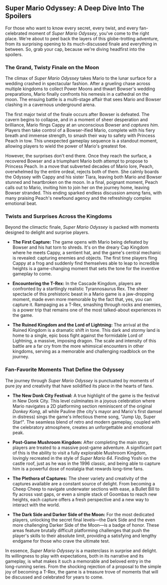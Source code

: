 ## Super Mario Odyssey: A Deep Dive Into The Spoilers

For those who want to know every secret, every twist, and every fan-celebrated moment of *Super Mario Odyssey*, you've come to the right place. We're about to peel back the layers of this globe-trotting adventure, from its surprising opening to its much-discussed finale and everything in between. So, grab your cap, because we're diving headfirst into the spoilers.

### The Grand, Twisty Finale on the Moon

The climax of *Super Mario Odyssey* takes Mario to the lunar surface for a wedding crashed in spectacular fashion. After a grueling chase across multiple kingdoms to collect Power Moons and thwart Bowser's wedding preparations, Mario finally confronts his nemesis in a cathedral on the moon. The ensuing battle is a multi-stage affair that sees Mario and Bowser clashing in a cavernous underground arena.

The first major twist of the finale occurs after Bowser is defeated. The cavern begins to collapse, and in a moment of sheer desperation and brilliance, Mario flings Cappy at an unconscious Bowser and *captures him*. Players then take control of a Bowser-ified Mario, complete with his fiery breath and immense strength, to smash their way to safety with Princess Peach in tow. This unexpected gameplay sequence is a standout moment, allowing players to wield the power of Mario's greatest foe.

However, the surprises don't end there. Once they reach the surface, a recovered Bowser and a triumphant Mario both attempt to propose to Princess Peach. In a move that subverted decades of Mario lore, Peach, overwhelmed by the entire ordeal, rejects both of them. She calmly boards the Odyssey with Cappy and his sister Tiara, leaving both Mario and Bowser stunned and heartbroken on the moon. In a final, poignant moment, Peach calls out to Mario, inviting him to join her on the journey home, leaving Bowser stranded. This ending sparked endless discussion among fans, with many praising Peach's newfound agency and the refreshingly complex emotional beat.

### Twists and Surprises Across the Kingdoms

Beyond the climactic finale, *Super Mario Odyssey* is packed with moments designed to delight and surprise players.

* **The First Capture:** The game opens with Mario being defeated by Bowser and his hat torn to shreds. It's on the dreary Cap Kingdom where he meets Cappy, a sentient hat, and the game's central mechanic is revealed: capturing enemies and objects. The first time players fling Cappy at a frog and suddenly find themselves able to leap to incredible heights is a game-changing moment that sets the tone for the inventive gameplay to come.

* **Encountering the T-Rex:** In the Cascade Kingdom, players are confronted by a startlingly realistic Tyrannosaurus Rex. The sheer spectacle of this prehistoric beast in a Mario game is a jaw-dropping moment, made even more memorable by the fact that, yes, you can capture it. Rampaging as a T-Rex, smashing through rocks and enemies, is a power trip that remains one of the most talked-about experiences in the game.

* **The Ruined Kingdom and the Lord of Lightning:** The arrival at the Ruined Kingdom is a dramatic shift in tone. This dark and stormy land is home to a single, epic boss fight against the formidable Lord of Lightning, a massive, imposing dragon. The scale and intensity of this battle are a far cry from the more whimsical encounters in other kingdoms, serving as a memorable and challenging roadblock on the journey.

### Fan-Favorite Moments That Define the Odyssey

The journey through *Super Mario Odyssey* is punctuated by moments of pure joy and creativity that have solidified its place in the hearts of fans.

* **The New Donk City Festival:** A true highlight of the game is the festival in New Donk City. This level culminates in a joyous celebration where Mario navigates a 2D platforming section reminiscent of the original *Donkey Kong*, all while Pauline (the city's mayor and Mario's first damsel in distress) sings the game's infectious theme song, "Jump Up, Super Star!". The seamless blend of retro and modern gameplay, coupled with the celebratory atmosphere, creates an unforgettable and emotional peak.

* **Post-Game Mushroom Kingdom:** After completing the main story, players are treated to a massive post-game adventure. A significant part of this is the ability to visit a fully explorable Mushroom Kingdom, lovingly recreated in the style of *Super Mario 64*. Finding Yoshi on the castle roof, just as he was in the 1996 classic, and being able to capture him is a powerful dose of nostalgia that rewards long-time fans.

* **The Plethora of Captures:** The sheer variety and creativity of the captures available are a constant source of delight. From becoming a Cheep Cheep to navigate underwater sections with ease, a Bullet Bill to fly across vast gaps, or even a simple stack of Goombas to reach new heights, each capture offers a fresh perspective and a new way to interact with the world.

* **The Dark Side and Darker Side of the Moon:** For the most dedicated players, unlocking the secret final levels—the Dark Side and the even more challenging Darker Side of the Moon—is a badge of honor. These areas feature brutally difficult platforming challenges that push the player's skills to their absolute limit, providing a satisfying and lengthy endgame for those who crave the ultimate test.

In essence, *Super Mario Odyssey* is a masterclass in surprise and delight. Its willingness to play with expectations, both in its narrative and its gameplay, is what makes it such a memorable and beloved entry in the long-running series. From the shocking rejection of a proposal to the simple joy of becoming a T-Rex, the game is a treasure trove of moments that will be discussed and celebrated for years to come.
